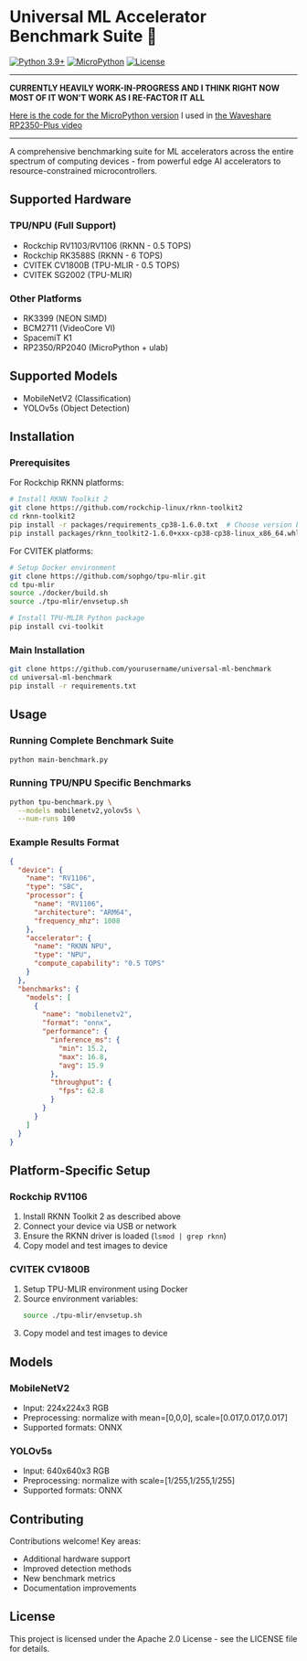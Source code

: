 # Universal ML Accelerator Benchmark Suite 🚀

[![Python 3.9+](https://img.shields.io/badge/python-3.9+-blue.svg)](https://www.python.org/downloads/)
[![MicroPython](https://img.shields.io/badge/micropython-1.19+-yellow.svg)](https://micropython.org/)
[![License](https://img.shields.io/badge/License-Apache%202.0-blue.svg)](https://opensource.org/licenses/Apache-2.0)

------------------------------------------------------------------------------------------------------

**CURRENTLY HEAVILY WORK-IN-PROGRESS AND I THINK RIGHT NOW MOST OF IT WON'T WORK AS I RE-FACTOR IT ALL**

[Here is the code for the MicroPython version](https://github.com/platima/ml-accelerator-benchmark/blob/816c4b2387aaf601e4a23f96c9798f3b306a766d/micropython-benchmark.py) I used in [the Waveshare RP2350-Plus video](https://youtu.be/bAN2rE3MwOs)

------------------------------------------------------------------------------------------------------

A comprehensive benchmarking suite for ML accelerators across the entire spectrum of computing devices - from powerful edge AI accelerators to resource-constrained microcontrollers.

## Supported Hardware

### TPU/NPU (Full Support)
- Rockchip RV1103/RV1106 (RKNN - 0.5 TOPS)
- Rockchip RK3588S (RKNN - 6 TOPS)
- CVITEK CV1800B (TPU-MLIR - 0.5 TOPS)
- CVITEK SG2002 (TPU-MLIR)

### Other Platforms
- RK3399 (NEON SIMD)
- BCM2711 (VideoCore VI)
- SpacemiT K1
- RP2350/RP2040 (MicroPython + ulab)

## Supported Models
- MobileNetV2 (Classification)
- YOLOv5s (Object Detection)

## Installation

### Prerequisites

For Rockchip RKNN platforms:
```bash
# Install RKNN Toolkit 2
git clone https://github.com/rockchip-linux/rknn-toolkit2
cd rknn-toolkit2
pip install -r packages/requirements_cp38-1.6.0.txt  # Choose version based on Python
pip install packages/rknn_toolkit2-1.6.0+xxx-cp38-cp38-linux_x86_64.whl
```

For CVITEK platforms:
```bash
# Setup Docker environment
git clone https://github.com/sophgo/tpu-mlir.git
cd tpu-mlir
source ./docker/build.sh
source ./tpu-mlir/envsetup.sh

# Install TPU-MLIR Python package
pip install cvi-toolkit
```

### Main Installation
```bash
git clone https://github.com/yourusername/universal-ml-benchmark
cd universal-ml-benchmark
pip install -r requirements.txt
```

## Usage

### Running Complete Benchmark Suite
```bash
python main-benchmark.py
```

### Running TPU/NPU Specific Benchmarks
```bash
python tpu-benchmark.py \
  --models mobilenetv2,yolov5s \
  --num-runs 100
```

### Example Results Format
```json
{
  "device": {
    "name": "RV1106",
    "type": "SBC",
    "processor": {
      "name": "RV1106",
      "architecture": "ARM64",
      "frequency_mhz": 1008
    },
    "accelerator": {
      "name": "RKNN NPU",
      "type": "NPU",
      "compute_capability": "0.5 TOPS"
    }
  },
  "benchmarks": {
    "models": [
      {
        "name": "mobilenetv2",
        "format": "onnx",
        "performance": {
          "inference_ms": {
            "min": 15.2,
            "max": 16.8,
            "avg": 15.9
          },
          "throughput": {
            "fps": 62.8
          }
        }
      }
    ]
  }
}
```

## Platform-Specific Setup

### Rockchip RV1106
1. Install RKNN Toolkit 2 as described above
2. Connect your device via USB or network
3. Ensure the RKNN driver is loaded (`lsmod | grep rknn`)
4. Copy model and test images to device

### CVITEK CV1800B
1. Setup TPU-MLIR environment using Docker
2. Source environment variables:
   ```bash
   source ./tpu-mlir/envsetup.sh
   ```
3. Copy model and test images to device

## Models

### MobileNetV2
- Input: 224x224x3 RGB
- Preprocessing: normalize with mean=[0,0,0], scale=[0.017,0.017,0.017]
- Supported formats: ONNX

### YOLOv5s
- Input: 640x640x3 RGB
- Preprocessing: normalize with scale=[1/255,1/255,1/255]
- Supported formats: ONNX

## Contributing

Contributions welcome! Key areas:
- Additional hardware support
- Improved detection methods
- New benchmark metrics
- Documentation improvements

## License

This project is licensed under the Apache 2.0 License - see the LICENSE file for details.
